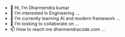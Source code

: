 - 👋 Hi, I’m Dharmendra kumar
- 👀 I’m interested in Engineering ...
- 🌱 I’m currently learning AI and modern framework ...
- 💞️ I’m looking to collaborate on ...
- 📫 How to reach me dharmendracode.com ...

<!---
Dharmendranayak/Dharmendranayak is a ✨ special ✨ repository because its `README.md` (this file) appears on your GitHub profile.
You can click the Preview link to take a look at your changes.
--->
